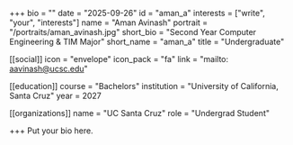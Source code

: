 +++
bio = ""
date = "2025-09-26"
id = "aman_a"
interests = ["write", "your", "interests"]
name = "Aman Avinash"
portrait = "/portraits/aman_avinash.jpg"
short_bio = "Second Year Computer Engineering & TIM Major"
short_name = "aman_a"
title = "Undergraduate"

[[social]]
    icon = "envelope"
    icon_pack = "fa"
    link = "mailto: aavinash@ucsc.edu"

[[education]]
    course = "Bachelors"
    institution = "University of California, Santa Cruz"
    year = 2027
    
[[organizations]]
    name = "UC Santa Cruz"
    role = "Undergrad Student"

+++
Put your bio here.